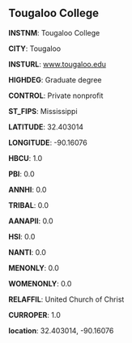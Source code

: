 
Tougaloo College
---
**INSTNM**: Tougaloo College

**CITY**: Tougaloo

**INSTURL**: www.tougaloo.edu

**HIGHDEG**: Graduate degree

**CONTROL**: Private nonprofit

**ST_FIPS**: Mississippi

**LATITUDE**: 32.403014

**LONGITUDE**: -90.16076

**HBCU**: 1.0

**PBI**: 0.0

**ANNHI**: 0.0

**TRIBAL**: 0.0

**AANAPII**: 0.0

**HSI**: 0.0

**NANTI**: 0.0

**MENONLY**: 0.0

**WOMENONLY**: 0.0

**RELAFFIL**: United Church of Christ

**CURROPER**: 1.0

**location**: 32.403014, -90.16076